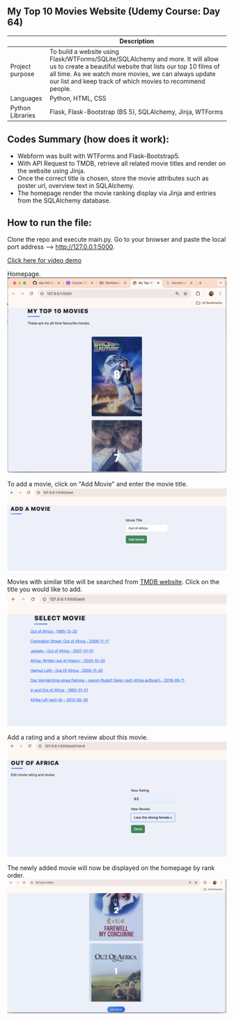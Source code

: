## My Top 10 Movies Website (Udemy Course: Day 64)

|  | Description |
| ----------- | ----------- |
| Project purpose | To build a website using Flask/WTForms/SQLite/SQLAlchemy and more. It will allow us to create a beautiful website that lists our top 10 films of all time. As we watch more movies, we can always update our list and keep track of which movies to recommend people.|
| Languages | Python, HTML, CSS |
| Python Libraries | Flask, Flask-Bootstrap (BS 5), SQLAlchemy, Jinja, WTForms |

Codes Summary (how does it work):
-
- Webform was built with WTForms and Flask-Bootstrap5.
- With API Request to TMDB, retrieve all related movie titles and render on the website using Jinja.
- Once the correct title is chosen, store the movie attributes such as poster url, overview text in SQLAlchemy.
- The homepage render the movie ranking display via Jinja and entries from the SQLAlchemy database.  

How to run the file:
-
Clone the repo and execute main.py.
Go to your browser and paste the local port address --> http://127.0.0.1:5000.

[Click here for video demo](images/topmovies_video.mp4)

Homepage.
![webpage home](images/topmovies_home.png)

To add a movie, click on "Add Movie" and enter the movie title. 
![add movie title](images/topmovies_add1.png)

Movies with similar title will be searched from [TMDB website](https://www.themoviedb.org/). Click on the title you would like to add. 
![movie search results](images/topmovies_add2.png)

Add a rating and a short review about this movie. 
![add movie details](images/topmovies_add3.png)

The newly added movie will now be displayed on the homepage by rank order. 
![movie in new homepage](images/topmovies_add4.png)
